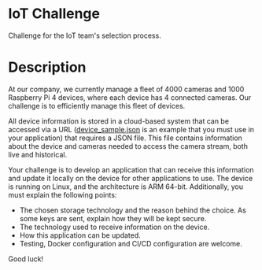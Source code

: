 # IoT Challenge
Challenge for the IoT team's selection process.

# Description

At our company, we currently manage a fleet of 4000 cameras and 1000 Raspberry Pi 4 devices, where each device has 4 connected cameras. Our challenge is to efficiently manage this fleet of devices.

All device information is stored in a cloud-based system that can be accessed via a URL ([device_sample.json](https://raw.githubusercontent.com/eusouagabriel/desafio-iot/main/device_sample.json) is an example that you must use in your application) that requires a JSON file. This file contains information about the device and cameras needed to access the camera stream, both live and historical.

Your challenge is to develop an application that can receive this information and update it locally on the device for other applications to use. The device is running on Linux, and the architecture is ARM 64-bit. Additionally, you must explain the following points:

* The chosen storage technology and the reason behind the choice. As some keys are sent, explain how they will be kept secure.
* The technology used to receive information on the device.
* How this application can be updated.
* Testing, Docker configuration and CI/CD configuration are welcome.

Good luck!
